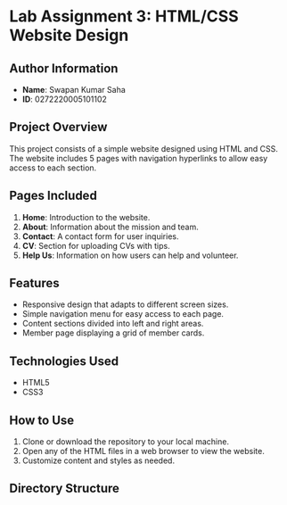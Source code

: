 # Lab Assignment 3: HTML/CSS Website Design

## Author Information
- **Name**: Swapan Kumar Saha
- **ID**: 0272220005101102

## Project Overview
This project consists of a simple website designed using HTML and CSS. The website includes 5 pages with navigation hyperlinks to allow easy access to each section.

## Pages Included
1. **Home**: Introduction to the website.
2. **About**: Information about the mission and team.
3. **Contact**: A contact form for user inquiries.
4. **CV**: Section for uploading CVs with tips.
5. **Help Us**: Information on how users can help and volunteer.

## Features
- Responsive design that adapts to different screen sizes.
- Simple navigation menu for easy access to each page.
- Content sections divided into left and right areas.
- Member page displaying a grid of member cards.

## Technologies Used
- HTML5
- CSS3

## How to Use
1. Clone or download the repository to your local machine.
2. Open any of the HTML files in a web browser to view the website.
3. Customize content and styles as needed.

## Directory Structure
